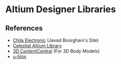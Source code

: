 
# Altium Designer Libraries
## References
- [Chila Electronic](http://www.chila.ir/en/) (Javad Boorghani's Site)
- [Celestial Altium Library](https://github.com/issus/altium-library)
- [3D ContentCentral](https://www.3dcontentcentral.com/) (For 3D Body Models)
- [u-blox](https://github.com/u-blox/Altium-Designer-Library)

